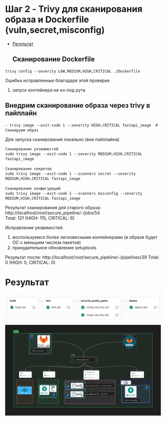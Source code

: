 # Шаг 2 - Trivy для сканирования образа и Dockerfile (vuln,secret,misconfig)

* [Результат](#результат)
  <h2>Сканирование Dockerfile</h2>

```
trivy config --severity LOW,MEDIUM,HIGH,CRITICAL ./Dockerfile
```

Ошибки исправленные благодаря этой проверке

1) запуск контейнера не из-под рута

<h2>Внедрим сканирование образа через trivy в пайплайн </h2>

``` 
- trivy image --exit-code 1 --severity HIGH,CRITICAL fastapi_image  # Сканируем образ
```

Для запуска сканирования локально (вне пайплайна)

```
Сканирование уязвимостей
sudo trivy image --exit-code 1 --severity MEDIUM,HIGH,CRITICAL fastapi_image

Сканирование секретов
sudo trivy image --exit-code 1 --scanners secret --severity MEDIUM,HIGH,CRITICAL fastapi_image

Сканирование конфигураций
sudo trivy image --exit-code 1 --scanners misconfig --severity MEDIUM,HIGH,CRITICAL fastapi_image
```

Результат сканирования для старого образа: </br>
http://localhost/root/secure_pipeline/-/jobs/54 </br>
Total: 121 (HIGH: 115, CRITICAL: 6) </br>

Исправление уязвимостей:

1) воспользуемся более легковесными контейнерами (в образе будет ОС с меньшим числом пакетов)
2) принудительное обновление setuptools

Результат после:
http://localhost/root/secure_pipeline/-/pipelines/39
Total: 0 (HIGH: 0, CRITICAL: 0)

# Результат

![stage2-2](../pics/step2/cicd.png)
![stage2-1](../pics/step2/Архитектура%20пет-проекта%202.png)